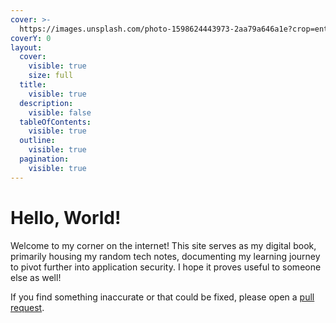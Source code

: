 ```yaml
---
cover: >-
  https://images.unsplash.com/photo-1598624443973-2aa79a646a1e?crop=entropy&cs=srgb&fm=jpg&ixid=M3wxOTcwMjR8MHwxfHNlYXJjaHwzfHxnZWVrfGVufDB8fHx8MTcxNTQ3NjAzMnww&ixlib=rb-4.0.3&q=85
coverY: 0
layout:
  cover:
    visible: true
    size: full
  title:
    visible: true
  description:
    visible: false
  tableOfContents:
    visible: true
  outline:
    visible: true
  pagination:
    visible: true
---
```


# Hello, World!

Welcome to my corner on the internet! This site serves as my digital book, primarily housing my  random tech notes, documenting my learning journey to pivot further into application security. I hope it proves useful to someone else as well!

If you find something inaccurate or that could be fixed, please open a [pull request](https://github.com/jawadnassar/Gitbook/pulls).
